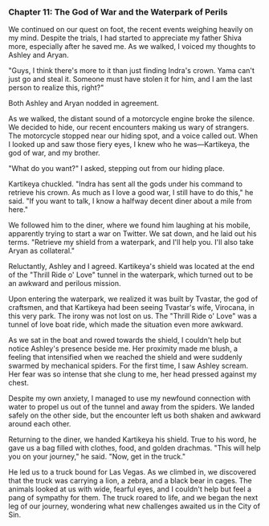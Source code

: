 ### Chapter 11: The God of War and the Waterpark of Perils

We continued on our quest on foot, the recent events weighing heavily on my mind. Despite the trials, I had started to appreciate my father Shiva more, especially after he saved me. As we walked, I voiced my thoughts to Ashley and Aryan.

"Guys, I think there's more to it than just finding Indra's crown. Yama can't just go and steal it. Someone must have stolen it for him, and I am the last person to realize this, right?"

Both Ashley and Aryan nodded in agreement.

As we walked, the distant sound of a motorcycle engine broke the silence. We decided to hide, our recent encounters making us wary of strangers. The motorcycle stopped near our hiding spot, and a voice called out. When I looked up and saw those fiery eyes, I knew who he was—Kartikeya, the god of war, and my brother.

"What do you want?" I asked, stepping out from our hiding place.

Kartikeya chuckled. "Indra has sent all the gods under his command to retrieve his crown. As much as I love a good war, I still have to do this," he said. "If you want to talk, I know a halfway decent diner about a mile from here."

We followed him to the diner, where we found him laughing at his mobile, apparently trying to start a war on Twitter. We sat down, and he laid out his terms. "Retrieve my shield from a waterpark, and I'll help you. I'll also take Aryan as collateral."

Reluctantly, Ashley and I agreed. Kartikeya's shield was located at the end of the "Thrill Ride o' Love" tunnel in the waterpark, which turned out to be an awkward and perilous mission.

Upon entering the waterpark, we realized it was built by Tvastar, the god of craftsmen, and that Kartikeya had been seeing Tvastar's wife, Virocana, in this very park. The irony was not lost on us. The "Thrill Ride o' Love" was a tunnel of love boat ride, which made the situation even more awkward.

As we sat in the boat and rowed towards the shield, I couldn't help but notice Ashley's presence beside me. Her proximity made me blush, a feeling that intensified when we reached the shield and were suddenly swarmed by mechanical spiders. For the first time, I saw Ashley scream. Her fear was so intense that she clung to me, her head pressed against my chest.

Despite my own anxiety, I managed to use my newfound connection with water to propel us out of the tunnel and away from the spiders. We landed safely on the other side, but the encounter left us both shaken and awkward around each other.

Returning to the diner, we handed Kartikeya his shield. True to his word, he gave us a bag filled with clothes, food, and golden drachmas. "This will help you on your journey," he said. "Now, get in the truck."

He led us to a truck bound for Las Vegas. As we climbed in, we discovered that the truck was carrying a lion, a zebra, and a black bear in cages. The animals looked at us with wide, fearful eyes, and I couldn't help but feel a pang of sympathy for them. The truck roared to life, and we began the next leg of our journey, wondering what new challenges awaited us in the City of Sin.
